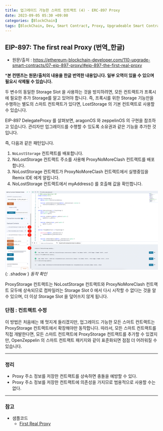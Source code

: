 ```yaml
---
title: 업그레이드 가능한 스마트 컨트랙트 (4) - ERC-897 Proxy
date: 2023-09-05 05:30 +09:00
categories: [BlockChain]
tags: [BlockChain, Dev, Smart Contract, Proxy, Upgradeable Smart Contract, Solidity, 번역]
---
```


## EIP-897: The first real Proxy (번역_한글)
- 원문/출처 : https://ethereum-blockchain-developer.com/110-upgrade-smart-contracts/07-eip-897-proxy/#eip-897-the-first-real-proxy

***본 컨텐츠는 원문/출처의 내용을 한글 번역한 내용입니다. 일부 오역이 있을 수 있으며 필요시 삭제될 수 있습니다.**

두 변수의 동일한 Storage Slot 을 사용하는 것을 방지하려면, 모든 컨트랙트가 프록시에 필요한 추가 Storage를 알고 있어야 합니다. 즉, 프록시를 위한 Storage 기능만을 수행하는 별도의 스마트 컨트랙트가 있다면, LostStorage 의 기본 컨트랙트로 사용할 수 있습니다. 

EIP-897 DelegateProxy 를 살펴보면, aragonOS 와 zeppelinOS 의 구현을 참조하고 있습니다. 관리자만 업그레이드를 수행할 수 있도록 소유권과 같은 기능을 추가한 것입니다. 

즉, 다음과 같은 패턴입니다. 
1. `NoLostStorage` 컨트랙트를 배포합니다. 
2. NoLostStorage 컨트랙트 주소를 사용해 ProxyNoMoreClash 컨트랙트를 배포합니다. 
3. NoLostStorage 컨트랙트가 ProxyNoMoreClash 컨트랙트에서 실행중임을 Remix IDE 에게 알립니다. 
4. NoLostStorage 컨트랙트에서 myAddress() 를 호출해 값을 확인합니다. 

![remix_ide_1](/assets/images/5_first_real_proxy_remix_ide_1.png){: .shadow }
_동작 확인_

ProxyStorage 컨트랙트는 NoLostStorage 컨트랙트와 ProxyNoMoreClash 컨트랙트 모두에 상속되므로 컴파일러는 Storage Slot 0 에서 다시 시작할 수 없다는 것을 알 수 있으며, 더 이상 Storage Slot 을 덮어쓰지 않게 됩니다. 

### 단점 : 컨트랙트 수정
이 방법은 처음에는 꽤 멋지게 들리겠지만, 업그레이드 가능한 모든 스마트 컨트랙트는 ProxyStorage 컨트랙트에서 확장해야만 동작합니다. 
따라서, 모든 스마트 컨트랙트를 직접 개발한다면, 모든 스마트 컨트랙트에 ProxyStorage 컨트랙트를 추가할 수 있겠지만, OpenZeppelin 의 스마트 컨트랙트 패키지와 같이 표준화되면 점점 더 어려워질 수 있습니다. 


---
### 정리
* Proxy 주소 정보를 저장한 컨트랙트를 상속하면 충돌을 예방할 수 있다. 
* Proxy 주소 정보를 저장한 컨트랙트에 의존성을 가지므로 범용적으로 사용할 수는 없다. 


---
### 참고
* 샘플코드
    - [First Real Proxy](https://github.com/KeiTechNote/blog/tree/main/codes/5_first_real_proxy.sol)